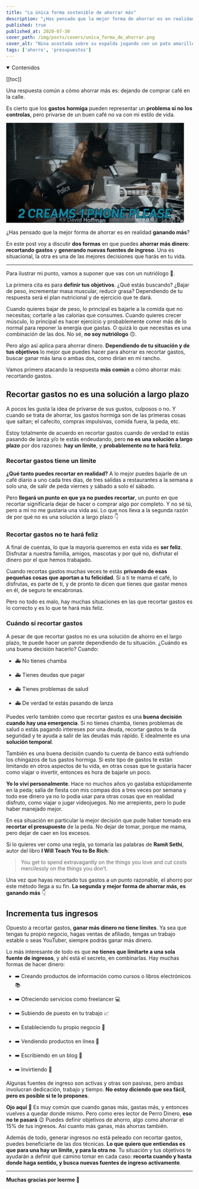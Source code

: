```yaml
---
title: "La única forma sostenible de ahorrar más"
description: "¿Has pensado que la mejor forma de ahorrar es en realidad ganando más?"
published: true
published_at: 2020-07-30
cover_path: /img/posts/covers/unica_forma_de_ahorrar.png
cover_alt: "Nina acostada sobre su espalda jugando con un pato amarillo de plástico"
tags: ['ahorro', 'presupuestos']
---
```


<details open>
  <summary>
    Contenidos
  </summary>

  [[toc]]

</details>

Una respuesta común a cómo ahorrar más es: dejando de comprar café en la calle. 

Es cierto que los **gastos hormiga** pueden representar un **problema si no los controlas**, pero privarse de un buen café no va con mi estilo de vida.

![Un perro policía metiendo un teléfono celular en una taza de café](/img/posts/dog_and_coffee.gif)

¿Has pensado que la mejor forma de ahorrar es en realidad **ganando más**?

En este post voy a discutir **dos formas** en que puedes **ahorrar más dinero**: **recortando gastos** y **generando nuevas fuentes de ingreso**. Una es situacional, la otra es una de las mejores decisiones que harás en tu vida.

***

Para ilustrar mi punto, vamos a suponer que vas con un nutriólogo 🍎.

La primera cita es para **definir tus objetivos**. ¿Qué estás buscando? ¿Bajar de peso, incrementar masa muscular, reducir grasa? Dependiendo de tu respuesta será el plan nutricional y de ejercicio que te dará.

Cuando quieres bajar de peso, lo principal es bajarle a la comida que no necesitas; cortarle a las calorías que consumes. Cuando quieres crecer músculo, lo principal es hacer ejercicio y probablemente comer más de lo normal para reponer la energía que gastas. O quizá lo que necesitas es una combinación de las dos. No sé, **no soy nutriólogo** 🙃.

Pero algo así aplica para ahorrar dinero. **Dependiendo de tu situación y de tus objetivos** lo mejor que puedes hacer para ahorrar es recortar gastos, buscar ganar más lana o ambas dos, como dirían en mi rancho.

Vamos primero atacando la respuesta **más común** a cómo ahorrar más: recortando gastos.

## Recortar gastos no es una solución a largo plazo

A pocos les gusta la idea de privarse de sus gustos, culposos o no. Y cuando se trata de ahorrar, los gastos hormiga son de las primeras cosas que saltan; el cafecito, compras impulsivas, comida fuera, la peda, etc.

Estoy totalmente de acuerdo en recortar gastos cuando de verdad te estás pasando de lanza y/o te estás endeudando, pero **no es una solución a largo plazo** por dos razones: **hay un límite**, y **probablemente no te hará feliz**.

### Recortar gastos tiene un límite

**¿Qué tanto puedes recortar en realidad?** A lo mejor puedes bajarle de un café diario a uno cada tres días, de tres salidas a restaurantes a la semana a solo una, de salir de peda viernes y sábado a solo el sábado.

Pero **llegará un punto en que ya no puedes recortar**, un punto en que recortar significaría dejar de hacer o comprar algo por completo. Y no sé tú, pero a mí no me gustaría una vida así. Lo que nos lleva a la segunda razón de por qué no es una solución a largo plazo 👇

### Recortar gastos no te hará feliz

A final de cuentas, lo que la mayoría queremos en esta vida es **ser feliz**. Disfrutar a nuestra familia, amigos, mascotas y por qué no, disfrutar el dinero por el que hemos trabajado. 

Cuando recortas gastos muchas veces te estás **privando de esas pequeñas cosas que aportan a tu felicidad**. Si a ti te mama el café, lo disfrutas, es parte de ti, y de pronto te dicen que tienes que gastar menos en él, de seguro te encabronas.

Pero no todo es malo, hay muchas situaciones en las que recortar gastos es lo correcto y es lo que te hará más feliz.

### Cuándo sí recortar gastos

A pesar de que recortar gastos no es una solución de ahorro en el largo plazo, te puede hacer un parote dependiendo de tu situación. ¿Cuándo es una buena decisión hacerlo? Cuando:

- 🚑 No tienes chamba

- 🚑 Tienes deudas que pagar

- 🚑 Tienes problemas de salud

- 🚑 De verdad te estás pasando de lanza

Puedes verlo también como que recortar gastos es una **buena decisión cuando hay una emergencia**. Si no tienes chamba, tienes problemas de salud o estás pagando intereses por una deuda, recortar gastos te da seguridad y te ayuda a salir de las deudas más rápido. E idealmente es una **solución temporal**.

También es una buena decisión cuando tu cuenta de banco está sufriendo los chingazos de tus gastos hormiga. Si este tipo de gastos te están limitando en otros aspectos de tu vida, en otras cosas que te gustaría hacer como viajar o invertir, entonces es hora de bajarle un poco.

**Yo lo viví personalmente**. Hace no muchos años yo gastaba estúpidamente en la peda; salía de fiesta con mis compas dos a tres veces por semana y todo ese dinero ya no lo podía usar para otras cosas que en realidad disfruto, como viajar o jugar videojuegos. No me arrepiento, pero lo pude haber manejado mejor.

En esa situación en particular la mejor decisión que pude haber tomado era **recortar el presupuesto** de la peda. No dejar de tomar, porque me mama, pero dejar de caer en los excesos. 

Si lo quieres ver como una regla, yo tomaría las palabras de **Ramit Sethi**, autor del libro **I Will Teach You to Be Rich**:

> You get to spend extravagantly on the things you love and cut costs mercilessly on the things you don’t.

Una vez que hayas recortado tus gastos a un punto razonable, el ahorro por este método llega a su fin. **La segunda y mejor forma de ahorrar más, es ganando más** 👇

## Incrementa tus ingresos

Opuesto a recortar gastos, **ganar más dinero no tiene límites**. Ya sea que tengas tu propio negocio, hagas ventas de afiliado, tengas un trabajo estable o seas YouTuber, siempre podrás ganar más dinero.

Lo más interesante de todo es que **no tienes que limitarte a una sola fuente de ingresos**, y ahí está el secreto, en combinarlas. Hay muchas formas de hacer dinero:

- ➡️ Creando productos de información como cursos o libros electrónicos 📚

- ➡️ Ofreciendo servicios como freelancer 💻

- ➡️ Subiendo de puesto en tu trabajo 📈

- ➡️ Estableciendo tu propio negocio 💼

- ➡️ Vendiendo productos en línea 🧩

- ➡️ Escribiendo en un blog 📝

- ➡️ Invirtiendo 💸

Algunas fuentes de ingreso son activas y otras son pasivas, pero ambas involucran dedicación, trabajo y tiempo. **No estoy diciendo que sea fácil, pero es posible si te lo propones**.

**Ojo aquí** 👀 Es muy común que cuando ganas más, gastas más, y entonces vuelves a quedar donde mismo. Pero como eres lector de Perro Dinero, **eso no te pasará** 😉 Puedes definir objetivos de ahorro, algo como ahorrar el 15% de tus ingresos. Así cuanto más ganas, más ahorras también.

Además de todo, generar ingresos no está peleado con recortar gastos, puedes beneficiarte de las dos técnicas. **Lo que quiero que entiendas es que para una hay un límite, y para la otra no**. Tu situación y tus objetivos te ayudarán a definir qué camino tomar en cada caso: **recorta cuando y hasta donde haga sentido, y busca nuevas fuentes de ingreso activamente**.

***

**Muchas gracias por leerme 💛**